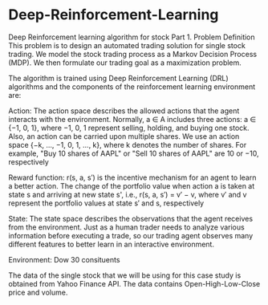 # Deep-Reinforcement-Learning
Deep Reinforcement learning algorithm for stock 
Part 1. Problem Definition
This problem is to design an automated trading solution for single stock trading. We model the stock trading process as a Markov Decision Process (MDP). We then formulate our trading goal as a maximization problem.

The algorithm is trained using Deep Reinforcement Learning (DRL) algorithms and the components of the reinforcement learning environment are:

Action: The action space describes the allowed actions that the agent interacts with the environment. Normally, a ∈ A includes three actions: a ∈ {−1, 0, 1}, where −1, 0, 1 represent selling, holding, and buying one stock. Also, an action can be carried upon multiple shares. We use an action space {−k, ..., −1, 0, 1, ..., k}, where k denotes the number of shares. For example, "Buy 10 shares of AAPL" or "Sell 10 shares of AAPL" are 10 or −10, respectively

Reward function: r(s, a, s′) is the incentive mechanism for an agent to learn a better action. The change of the portfolio value when action a is taken at state s and arriving at new state s', i.e., r(s, a, s′) = v′ − v, where v′ and v represent the portfolio values at state s′ and s, respectively

State: The state space describes the observations that the agent receives from the environment. Just as a human trader needs to analyze various information before executing a trade, so our trading agent observes many different features to better learn in an interactive environment.

Environment: Dow 30 consituents

The data of the single stock that we will be using for this case study is obtained from Yahoo Finance API. The data contains Open-High-Low-Close price and volume.
